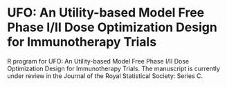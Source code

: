 # UFO: An Utility-based Model Free Phase I/II Dose Optimization Design for Immunotherapy Trials
R program for UFO: An Utility-based Model Free Phase I/II Dose Optimization Design for Immunotherapy Trials.
The manuscript is currently under review in the Journal of the Royal Statistical Society: Series C.
